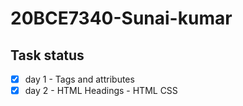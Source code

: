 # 20BCE7340-Sunai-kumar
## Task status
* [x] day 1 - Tags and attributes
* [x] day 2 - HTML Headings - HTML CSS
